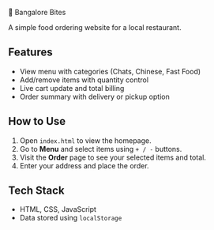 🍔 Bangalore Bites

A simple food ordering website for a local restaurant.

## Features

- View menu with categories (Chats, Chinese, Fast Food)
- Add/remove items with quantity control
- Live cart update and total billing
- Order summary with delivery or pickup option

## How to Use

1. Open `index.html` to view the homepage.
2. Go to **Menu** and select items using `+ / -` buttons.
3. Visit the **Order** page to see your selected items and total.
4. Enter your address and place the order.

## Tech Stack

- HTML, CSS, JavaScript
- Data stored using `localStorage`
